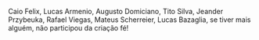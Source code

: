 Caio Felix,
Lucas Armenio,
Augusto Domiciano,
Tito Silva,
Jeander Przybeuka,
Rafael Viegas,
Mateus Scherreier,
Lucas Bazaglia, 
se tiver mais alguém, não participou da criação fé!

